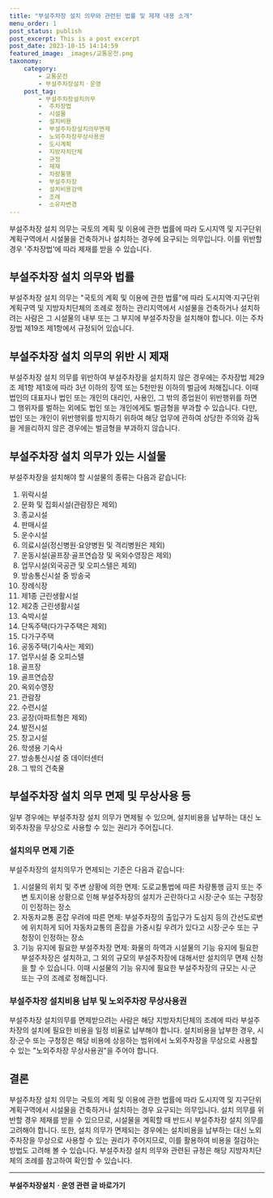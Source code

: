 ```yaml
---
title: "부설주차장 설치 의무와 관련된 법률 및 제재 내용 소개"
menu_order: 1
post_status: publish
post_excerpt: This is a post excerpt
post_date: 2023-10-15 14:14:59
featured_image: _images/교통운전.png
taxonomy:
    category:
        - 교통운전
        - 부설주차장설치ㆍ운영
    post_tag:
        - 부설주차장설치의무
        -  주차장법
        -  시설물
        -  설치비용
        -  부설주차장설치의무면제
        -  노외주차장무상사용권
        -  도시계획
        -  지방자치단체
        -  규정
        -  제재
        -  차량통행
        -  부설주차장
        -  설치비용감액
        -  조례
        -  소유자변경
---
```



부설주차장 설치 의무는 국토의 계획 및 이용에 관한 법률에 따라 도시지역 및 지구단위계획구역에서 시설물을 건축하거나 설치하는 경우에 요구되는 의무입니다. 이를 위반할 경우 '주차장법'에 따라 제재를 받을 수 있습니다.

## 부설주차장 설치 의무와 법률
부설주차장 설치 의무는 "국토의 계획 및 이용에 관한 법률"에 따라 도시지역·지구단위계획구역 및 지방자치단체의 조례로 정하는 관리지역에서 시설물을 건축하거나 설치하려는 사람은 그 시설물의 내부 또는 그 부지에 부설주차장을 설치해야 합니다. 이는 주차장법 제19조 제1항에서 규정되어 있습니다.

## 부설주차장 설치 의무의 위반 시 제재
부설주차장 설치 의무를 위반하여 부설주차장을 설치하지 않은 경우에는 주차장법 제29조 제1항 제1호에 따라 3년 이하의 징역 또는 5천만원 이하의 벌금에 처해집니다. 이때 법인의 대표자나 법인 또는 개인의 대리인, 사용인, 그 밖의 종업원이 위반행위를 하면 그 행위자를 벌하는 외에도 법인 또는 개인에게도 벌금형을 부과할 수 있습니다. 다만, 법인 또는 개인이 위반행위를 방지하기 위하여 해당 업무에 관하여 상당한 주의와 감독을 게을리하지 않은 경우에는 벌금형을 부과하지 않습니다.

## 부설주차장 설치 의무가 있는 시설물
부설주차장을 설치해야 할 시설물의 종류는 다음과 같습니다:
1. 위락시설
2. 문화 및 집회시설(관람장은 제외)
3. 종교시설
4. 판매시설
5. 운수시설
6. 의료시설(정신병원·요양병원 및 격리병원은 제외)
7. 운동시설(골프장·골프연습장 및 옥외수영장은 제외)
8. 업무시설(외국공관 및 오피스텔은 제외)
9. 방송통신시설 중 방송국
10. 장례식장
11. 제1종 근린생활시설
12. 제2종 근린생활시설
13. 숙박시설
14. 단독주택(다가구주택은 제외)
15. 다가구주택
16. 공동주택(기숙사는 제외)
17. 업무시설 중 오피스텔
18. 골프장
19. 골프연습장
20. 옥외수영장
21. 관람장
22. 수련시설
23. 공장(아파트형은 제외)
24. 발전시설
25. 창고시설
26. 학생용 기숙사
27. 방송통신시설 중 데이터센터
28. 그 밖의 건축물

## 부설주차장 설치 의무 면제 및 무상사용 등
일부 경우에는 부설주차장 설치 의무가 면제될 수 있으며, 설치비용을 납부하는 대신 노외주차장을 무상으로 사용할 수 있는 권리가 주어집니다.

### 설치의무 면제 기준
부설주차장의 설치의무가 면제되는 기준은 다음과 같습니다:
1. 시설물의 위치 및 주변 상황에 의한 면제: 도로교통법에 따른 차량통행 금지 또는 주변 토지이용 상황으로 인해 부설주차장의 설치가 곤란하다고 시장·군수 또는 구청장이 인정하는 장소
2. 자동차교통 혼잡 우려에 따른 면제: 부설주차장의 출입구가 도심지 등의 간선도로변에 위치하게 되어 자동차교통의 혼잡을 가중시킬 우려가 있다고 시장·군수 또는 구청장이 인정하는 장소
3. 기능 유지에 필요한 부설주차장 면제: 화물의 하역과 시설물의 기능 유지에 필요한 부설주차장은 설치하고, 그 외의 규모의 부설주차장에 대해서만 설치의무 면제 신청을 할 수 있습니다. 이때 시설물의 기능 유지에 필요한 부설주차장의 규모는 시·군 또는 구의 조례로 정해집니다.

### 부설주차장 설치비용 납부 및 노외주차장 무상사용권
부설주차장 설치의무를 면제받으려는 사람은 해당 지방자치단체의 조례에 따라 부설주차장의 설치에 필요한 비용을 일정 비율로 납부해야 합니다. 설치비용을 납부한 경우, 시장·군수 또는 구청장은 해당 비용에 상응하는 범위에서 노외주차장을 무상으로 사용할 수 있는 "노외주차장 무상사용권"을 주어야 합니다.

## 결론
부설주차장 설치 의무는 국토의 계획 및 이용에 관한 법률에 따라 도시지역 및 지구단위계획구역에서 시설물을 건축하거나 설치하는 경우 요구되는 의무입니다. 설치 의무를 위반할 경우 제재를 받을 수 있으므로, 시설물을 계획할 때 반드시 부설주차장 설치 의무를 고려해야 합니다. 또한, 설치 의무가 면제되는 경우에는 설치비용을 납부하는 대신 노외주차장을 무상으로 사용할 수 있는 권리가 주어지므로, 이를 활용하여 비용을 절감하는 방법도 고려해 볼 수 있습니다. 부설주차장 설치 의무와 관련된 규정은 해당 지방자치단체의 조례를 참고하여 확인할 수 있습니다.

<!-- wp:separator -->
<hr class="wp-block-separator has-alpha-channel-opacity"/>
<!-- /wp:separator -->

<!-- wp:group {"backgroundColor":"base","layout":{"type":"constrained"}} -->
<div class="wp-block-group has-base-background-color has-background"><!-- wp:paragraph {"align":"center","fontSize":"large"} -->
<p class="has-text-align-center has-large-font-size"><strong>부설주차장설치ㆍ운영 관련 글 바로가기</strong></p>
<!-- /wp:paragraph -->


<!-- wp:latest-posts
{"categories":[{"id":1837,"count":19,"description":"","link":"https://uknowlaw.com/category/%eb%b6%80%ec%84%a4%ec%a3%bc%ec%b0%a8%ec%9e%a5%ec%84%a4%ec%b9%98%e3%86%8d%ec%9a%b4%ec%98%81/","name":"부설주차장설치ㆍ운영","slug":"부설주차장설치ㆍ운영","taxonomy":"category","parent":0,"meta":[],"_links":{"self":[{"href":"https://uknowlaw.com/wp-json/wp/v2/categories/1837"}],"collection":[{"href":"https://uknowlaw.com/wp-json/wp/v2/categories"}],"about":[{"href":"https://uknowlaw.com/wp-json/wp/v2/taxonomies/category"}],"wp:post_type":[{"href":"https://uknowlaw.com/wp-json/wp/v2/posts?categories=1837"}],"curies":[{"name":"wp","href":"https://api.w.org/{rel}","templated":true}]}}],"postsToShow":100,"excerptLength":28,"postLayout":"grid","columns":2,"featuredImageAlign":"left","featuredImageSizeSlug":"large","fontSize":"medium"} /--></div>
<!-- /wp:group -->